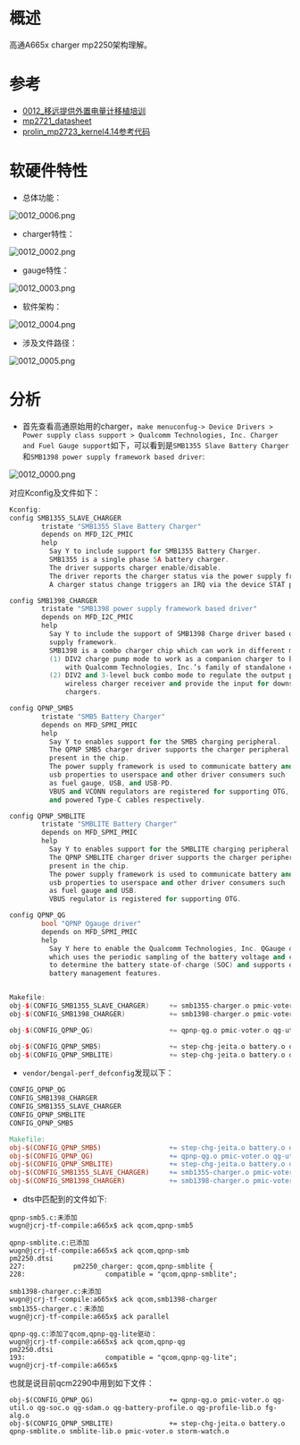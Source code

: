 # 概述

高通A665x charger mp2250架构理解。 

# 参考

* [0012_移远提供外置电量计移植培训](refers/0012_移远提供外置电量计移植培训)
* [mp2721_datasheet](refers/mp2721_datasheet)
* [prolin_mp2723_kernel4.14参考代码](refers/prolin_mp2723_kernel4.14参考代码)

# 软硬件特性

* 总体功能：

![0012_0006.png](images/0012_0006.png)

* charger特性：

![0012_0002.png](images/0012_0002.png)

* gauge特性：

![0012_0003.png](images/0012_0003.png)

* 软件架构：

![0012_0004.png](images/0012_0004.png)

* 涉及文件路径：

![0012_0005.png](images/0012_0005.png)

# 分析

* 首先查看高通原始用的charger，`make menuconfug-> Device Drivers > Power supply class support > Qualcomm Technologies, Inc. Charger and Fuel Gauge support`如下，可以看到是`SMB1355 Slave Battery Charger`和`SMB1398 power supply framework based driver`:

![0012_0000.png](images/0012_0000.png)

对应Kconfig及文件如下：

```C++
Kconfig:
config SMB1355_SLAVE_CHARGER
        tristate "SMB1355 Slave Battery Charger"
        depends on MFD_I2C_PMIC
        help
          Say Y to include support for SMB1355 Battery Charger.
          SMB1355 is a single phase 5A battery charger.
          The driver supports charger enable/disable.
          The driver reports the charger status via the power supply framework.
          A charger status change triggers an IRQ via the device STAT pin.

config SMB1398_CHARGER
        tristate "SMB1398 power supply framework based driver"
        depends on MFD_I2C_PMIC
        help
          Say Y to include the support of SMB1398 Charge driver based on power
          supply framework.
          SMB1398 is a combo charger chip which can work in different modes:
          (1) DIV2 charge pump mode to work as a companion charger to be paired
              with Qualcomm Technologies, Inc.’s family of standalone chargers;
          (2) DIV2 and 3-level buck combo mode to regulate the output power from
              wireless charger receiver and provide the input for downstream
              chargers.

config QPNP_SMB5
        tristate "SMB5 Battery Charger"
        depends on MFD_SPMI_PMIC
        help
          Say Y to enables support for the SMB5 charging peripheral.
          The QPNP SMB5 charger driver supports the charger peripheral
          present in the chip.
          The power supply framework is used to communicate battery and
          usb properties to userspace and other driver consumers such
          as fuel gauge, USB, and USB-PD.
          VBUS and VCONN regulators are registered for supporting OTG,
          and powered Type-C cables respectively.

config QPNP_SMBLITE
        tristate "SMBLITE Battery Charger"
        depends on MFD_SPMI_PMIC
        help
          Say Y to enables support for the SMBLITE charging peripheral.
          The QPNP SMBLITE charger driver supports the charger peripheral
          present in the chip.
          The power supply framework is used to communicate battery and
          usb properties to userspace and other driver consumers such
          as fuel gauge and USB.
          VBUS regulator is registered for supporting OTG.

config QPNP_QG
        bool "QPNP Qgauge driver"
        depends on MFD_SPMI_PMIC
        help
          Say Y here to enable the Qualcomm Technologies, Inc. QGauge driver
          which uses the periodic sampling of the battery voltage and current
          to determine the battery state-of-charge (SOC) and supports other
          battery management features.


Makefile:
obj-$(CONFIG_SMB1355_SLAVE_CHARGER)     += smb1355-charger.o pmic-voter.o
obj-$(CONFIG_SMB1398_CHARGER)           += smb1398-charger.o pmic-voter.o

obj-$(CONFIG_QPNP_QG)                   += qpnp-qg.o pmic-voter.o qg-util.o qg-soc.o qg-sdam.o qg-battery-profile.o qg-profile-lib.o fg-alg.o

obj-$(CONFIG_QPNP_SMB5)                 += step-chg-jeita.o battery.o qpnp-smb5.o smb5-lib.o pmic-voter.o storm-watch.o schgm-flash.o
obj-$(CONFIG_QPNP_SMBLITE)              += step-chg-jeita.o battery.o qpnp-smblite.o smblite-lib.o pmic-voter.o storm-watch.o schgm-flashlite.o
```

* `vendor/bengal-perf_defconfig`发现以下：

```makefile
CONFIG_QPNP_QG
CONFIG_SMB1398_CHARGER
CONFIG_SMB1355_SLAVE_CHARGER
CONFIG_QPNP_SMBLITE
CONFIG_QPNP_SMB5

Makefile:
obj-$(CONFIG_QPNP_SMB5)                 += step-chg-jeita.o battery.o qpnp-smb5.o smb5-lib.o pmic-voter.o storm-watch.o schgm-flash.o
obj-$(CONFIG_QPNP_QG)                   += qpnp-qg.o pmic-voter.o qg-util.o qg-soc.o qg-sdam.o qg-battery-profile.o qg-profile-lib.o fg-alg.o
obj-$(CONFIG_QPNP_SMBLITE)              += step-chg-jeita.o battery.o qpnp-smblite.o smblite-lib.o pmic-voter.o storm-watch.o 
obj-$(CONFIG_SMB1355_SLAVE_CHARGER)     += smb1355-charger.o pmic-voter.o
obj-$(CONFIG_SMB1398_CHARGER)           += smb1398-charger.o pmic-voter.oschgm-flashlite.o
```

* dts中匹配到的文件如下:
```log
qpnp-smb5.c:未添加
wugn@jcrj-tf-compile:a665x$ ack qcom,qpnp-smb5

qpnp-smblite.c:已添加
wugn@jcrj-tf-compile:a665x$ ack qcom,qpnp-smb
pm2250.dtsi
227:            pm2250_charger: qcom,qpnp-smblite {
228:                    compatible = "qcom,qpnp-smblite";

smb1398-charger.c:未添加
wugn@jcrj-tf-compile:a665x$ ack qcom,smb1398-charger
smb1355-charger.c：未添加
wugn@jcrj-tf-compile:a665x$ ack parallel

qpnp-qg.c:添加了qcom,qpnp-qg-lite驱动：
wugn@jcrj-tf-compile:a665x$ ack qcom,qpnp-qg
pm2250.dtsi
193:                    compatible = "qcom,qpnp-qg-lite";
wugn@jcrj-tf-compile:a665x$
```

也就是说目前qcm2290中用到如下文件：

```
obj-$(CONFIG_QPNP_QG)                   += qpnp-qg.o pmic-voter.o qg-util.o qg-soc.o qg-sdam.o qg-battery-profile.o qg-profile-lib.o fg-alg.o
obj-$(CONFIG_QPNP_SMBLITE)              += step-chg-jeita.o battery.o qpnp-smblite.o smblite-lib.o pmic-voter.o storm-watch.o 
```